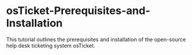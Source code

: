 # osTicket-Prerequisites-and-Installation
This tutorial outlines the prerequisites and installation of the open-source help desk ticketing system osTicket.
